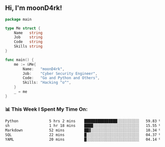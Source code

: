 <h2> Hi, I'm moonD4rk!</h2>

```go
package main

type Me struct {
	Name   string
	Job    string
	Code   string
	Skills string
}

func main() {
	me := &Me{
		Name:   "moonD4rk",
		Job:    "Cyber Security Engineer",
		Code:   "Go and Python and Others",
		Skills: "Hacking ^o^",
	}
	_ = me
}
```

<h3>📊 This Week I Spent My Time On:</h3>
<!-- <img align='right' src="https://github-readme-stats.vercel.app/api?username=moond4rk&show_icons=true&theme=radical", width="300" height="150"> -->

<!--START_SECTION:waka-->

```txt
Python              5 hrs 2 mins    ███████████████░░░░░░░░░░   59.83 %
sh                  1 hr 18 mins    ████░░░░░░░░░░░░░░░░░░░░░   15.55 %
Markdown            52 mins         ██▓░░░░░░░░░░░░░░░░░░░░░░   10.34 %
SQL                 22 mins         █░░░░░░░░░░░░░░░░░░░░░░░░   04.37 %
YAML                20 mins         █░░░░░░░░░░░░░░░░░░░░░░░░   04.14 %
```

<!--END_SECTION:waka-->

